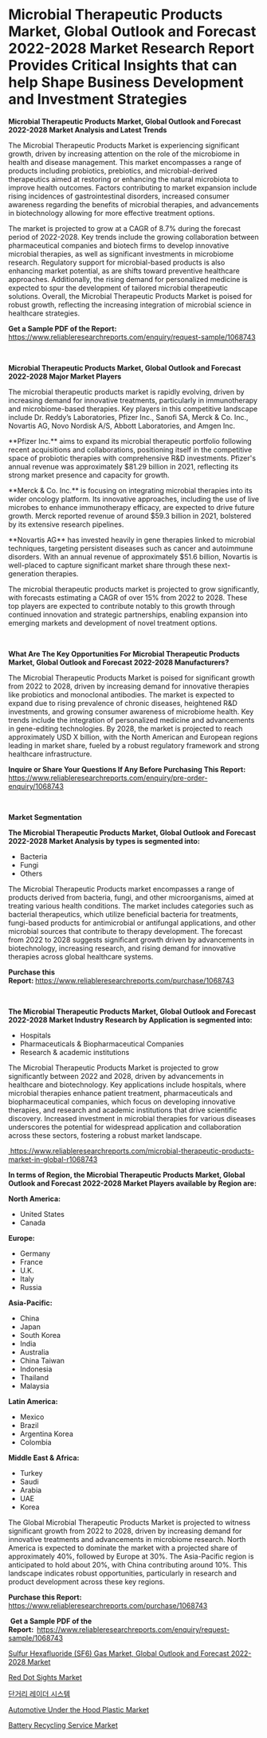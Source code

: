 <p><h1>Microbial Therapeutic Products Market, Global Outlook and Forecast 2022-2028 Market Research Report Provides Critical Insights that can help Shape Business Development and Investment Strategies</h1></p><p><strong>Microbial Therapeutic Products Market, Global Outlook and Forecast 2022-2028 Market Analysis and Latest Trends</strong></p>
<p><p>The Microbial Therapeutic Products Market is experiencing significant growth, driven by increasing attention on the role of the microbiome in health and disease management. This market encompasses a range of products including probiotics, prebiotics, and microbial-derived therapeutics aimed at restoring or enhancing the natural microbiota to improve health outcomes. Factors contributing to market expansion include rising incidences of gastrointestinal disorders, increased consumer awareness regarding the benefits of microbial therapies, and advancements in biotechnology allowing for more effective treatment options.</p><p>The market is projected to grow at a CAGR of 8.7% during the forecast period of 2022-2028. Key trends include the growing collaboration between pharmaceutical companies and biotech firms to develop innovative microbial therapies, as well as significant investments in microbiome research. Regulatory support for microbial-based products is also enhancing market potential, as are shifts toward preventive healthcare approaches. Additionally, the rising demand for personalized medicine is expected to spur the development of tailored microbial therapeutic solutions. Overall, the Microbial Therapeutic Products Market is poised for robust growth, reflecting the increasing integration of microbial science in healthcare strategies.</p></p>
<p><strong>Get a Sample PDF of the Report:&nbsp;</strong> <a href="https://www.reliableresearchreports.com/enquiry/request-sample/1068743">https://www.reliableresearchreports.com/enquiry/request-sample/1068743</a></p>
<p>&nbsp;</p>
<p><strong>Microbial Therapeutic Products Market, Global Outlook and Forecast 2022-2028 Major Market Players</strong></p>
<p><p>The microbial therapeutic products market is rapidly evolving, driven by increasing demand for innovative treatments, particularly in immunotherapy and microbiome-based therapies. Key players in this competitive landscape include Dr. Reddy’s Laboratories, Pfizer Inc., Sanofi SA, Merck & Co. Inc., Novartis AG, Novo Nordisk A/S, Abbott Laboratories, and Amgen Inc.</p><p>**Pfizer Inc.** aims to expand its microbial therapeutic portfolio following recent acquisitions and collaborations, positioning itself in the competitive space of probiotic therapies with comprehensive R&D investments. Pfizer's annual revenue was approximately $81.29 billion in 2021, reflecting its strong market presence and capacity for growth.</p><p>**Merck & Co. Inc.** is focusing on integrating microbial therapies into its wider oncology platform. Its innovative approaches, including the use of live microbes to enhance immunotherapy efficacy, are expected to drive future growth. Merck reported revenue of around $59.3 billion in 2021, bolstered by its extensive research pipelines.</p><p>**Novartis AG** has invested heavily in gene therapies linked to microbial techniques, targeting persistent diseases such as cancer and autoimmune disorders. With an annual revenue of approximately $51.6 billion, Novartis is well-placed to capture significant market share through these next-generation therapies.</p><p>The microbial therapeutic products market is projected to grow significantly, with forecasts estimating a CAGR of over 15% from 2022 to 2028. These top players are expected to contribute notably to this growth through continued innovation and strategic partnerships, enabling expansion into emerging markets and development of novel treatment options.</p></p>
<p>&nbsp;</p>
<p><strong>What Are The Key Opportunities For Microbial Therapeutic Products Market, Global Outlook and Forecast 2022-2028 Manufacturers?</strong></p>
<p><p>The Microbial Therapeutic Products Market is poised for significant growth from 2022 to 2028, driven by increasing demand for innovative therapies like probiotics and monoclonal antibodies. The market is expected to expand due to rising prevalence of chronic diseases, heightened R&D investments, and growing consumer awareness of microbiome health. Key trends include the integration of personalized medicine and advancements in gene-editing technologies. By 2028, the market is projected to reach approximately USD X billion, with the North American and European regions leading in market share, fueled by a robust regulatory framework and strong healthcare infrastructure.</p></p>
<p><strong>Inquire or Share Your Questions If Any Before Purchasing This Report:</strong> <a href="https://www.reliableresearchreports.com/enquiry/pre-order-enquiry/1068743">https://www.reliableresearchreports.com/enquiry/pre-order-enquiry/1068743</a></p>
<p>&nbsp;</p>
<p><strong>Market Segmentation</strong></p>
<p><strong>The Microbial Therapeutic Products Market, Global Outlook and Forecast 2022-2028 Market Analysis by types is segmented into:</strong></p>
<p><ul><li>Bacteria</li><li>Fungi</li><li>Others</li></ul></p>
<p><p>The Microbial Therapeutic Products market encompasses a range of products derived from bacteria, fungi, and other microorganisms, aimed at treating various health conditions. The market includes categories such as bacterial therapeutics, which utilize beneficial bacteria for treatments, fungi-based products for antimicrobial or antifungal applications, and other microbial sources that contribute to therapy development. The forecast from 2022 to 2028 suggests significant growth driven by advancements in biotechnology, increasing research, and rising demand for innovative therapies across global healthcare systems.</p></p>
<p><strong>Purchase this Report:&nbsp;</strong><a href="https://www.reliableresearchreports.com/purchase/1068743">https://www.reliableresearchreports.com/purchase/1068743</a></p>
<p>&nbsp;</p>
<p><strong>The Microbial Therapeutic Products Market, Global Outlook and Forecast 2022-2028 Market Industry Research by Application is segmented into:</strong></p>
<p><ul><li>Hospitals</li><li>Pharmaceuticals & Biopharmaceutical Companies</li><li>Research & academic institutions</li></ul></p>
<p><p>The Microbial Therapeutic Products Market is projected to grow significantly between 2022 and 2028, driven by advancements in healthcare and biotechnology. Key applications include hospitals, where microbial therapies enhance patient treatment, pharmaceuticals and biopharmaceutical companies, which focus on developing innovative therapies, and research and academic institutions that drive scientific discovery. Increased investment in microbial therapies for various diseases underscores the potential for widespread application and collaboration across these sectors, fostering a robust market landscape.</p></p>
<p><a href="https://www.reliableresearchreports.com/microbial-therapeutic-products-market-in-global-r1068743">&nbsp;https://www.reliableresearchreports.com/microbial-therapeutic-products-market-in-global-r1068743</a></p>
<p><strong>In terms of Region, the Microbial Therapeutic Products Market, Global Outlook and Forecast 2022-2028 Market Players available by Region are:</strong></p>
<p>
    <p> <strong> North America: </strong>
        <ul>
            <li>United States</li>
            <li>Canada</li>
        </ul>
        </p> 
    <p> <strong> Europe: </strong>
        <ul>
            <li>Germany</li>
            <li>France</li>
            <li>U.K.</li>
            <li>Italy</li>
            <li>Russia</li>
        </ul>
        </p> 
    <p> <strong> Asia-Pacific: </strong>
        <ul>
            <li>China</li>
            <li>Japan</li>
            <li>South Korea</li>
            <li>India</li>
            <li>Australia</li>
            <li>China Taiwan</li>
            <li>Indonesia</li>
            <li>Thailand</li>
            <li>Malaysia</li>
        </ul>
        </p> 
    <p> <strong> Latin America: </strong>
        <ul>
            <li>Mexico</li>
            <li>Brazil</li>
            <li>Argentina Korea</li>
            <li>Colombia</li>
        </ul>
        </p> 
    <p> <strong> Middle East & Africa: </strong>
        <ul>
            <li>Turkey</li>
            <li>Saudi</li>
            <li>Arabia</li>
            <li>UAE</li>
            <li>Korea</li>
        </ul>
    </p>
    </p>
<p><p>The Global Microbial Therapeutic Products Market is projected to witness significant growth from 2022 to 2028, driven by increasing demand for innovative treatments and advancements in microbiome research. North America is expected to dominate the market with a projected share of approximately 40%, followed by Europe at 30%. The Asia-Pacific region is anticipated to hold about 20%, with China contributing around 10%. This landscape indicates robust opportunities, particularly in research and product development across these key regions.</p></p>
<p><strong>Purchase this Report: </strong><a href="https://www.reliableresearchreports.com/purchase/1068743">https://www.reliableresearchreports.com/purchase/1068743</a></p>
<p>&nbsp;<strong>Get a Sample PDF of the Report:&nbsp;&nbsp;</strong><a href="https://www.reliableresearchreports.com/enquiry/request-sample/1068743">https://www.reliableresearchreports.com/enquiry/request-sample/1068743</a></p>
<p><strong></strong></p>
<p><p><a href="https://github.com/ashepherd82/Market-Research-Report-List-6/blob/main/sulfur-hexafluoride-sf6-gas-market-global-outlook-and-forecast-2022-2028-market.md">Sulfur Hexafluoride (SF6) Gas Market, Global Outlook and Forecast 2022-2028 Market</a></p><p><a href="https://medium.com/@carolyn.ogden667345/red-dot-sights-market-analysis-report-global-insights-by-region-type-full-size-microdots-mini-0c3b218c2135">Red Dot Sights Market</a></p><p><a href="https://medium.com/@avaoneill70/%EC%84%B1%EA%B3%B5%EC%9D%84-%EC%9C%84%ED%95%9C-%EC%A0%84%EB%9E%B5%EC%A0%81-%EB%A1%9C%EB%93%9C%EB%A7%B5-%EA%B8%80%EB%A1%9C%EB%B2%8C-%EB%8B%A8%EA%B1%B0%EB%A6%AC-%EB%A0%88%EC%9D%B4%EB%8D%94-%EC%8B%9C%EC%8A%A4%ED%85%9C-%EC%8B%9C%EC%9E%A5-%EB%B6%84%EC%84%9D-2024-2031-adca144b342e">단거리 레이더 시스템</a></p><p><a href="https://issuu.com/reportprime-2/docs/automotive-under-the-hood-plastic-m_a8e4b55d18a957">Automotive Under the Hood Plastic Market</a></p><p><a href="https://medium.com/@colin.arnold9078/emerging-trends-in-battery-recycling-service-market-global-outlook-and-future-prospects-from-2024-6b5d68b2c629">Battery Recycling Service Market</a></p></p>